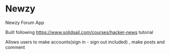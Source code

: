 # Newzy
Newzy Forum App

Built following  https://www.solidsail.com/courses/hacker-news tutorial

Allows users to make accounts(sign in - sign out included) , make posts and comment
